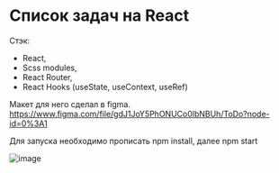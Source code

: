# Список задач на React
Стэк: 
* React, 
* Scss modules,
* React Router,
* React Hooks (useState, useContext, useRef)

Макет для него сделал в figma. https://www.figma.com/file/gdJ1JoY5PhONUCo0lbNBUh/ToDo?node-id=0%3A1

Для запуска необходимо прописать npm install, далее npm start

![image](https://user-images.githubusercontent.com/91759945/170879505-a07be30a-b18a-4428-9308-b4d4603d8d00.png)

